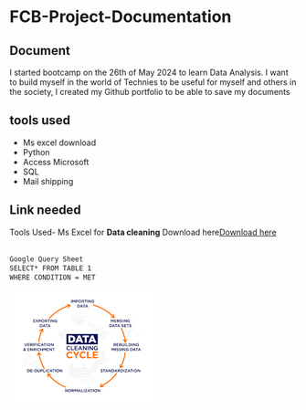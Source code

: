 # FCB-Project-Documentation
## Document 
I started bootcamp on the 26th of May 2024 to learn Data Analysis. I want to build myself in the world of Technies to be useful for myself and others in the society, I created my Github portfolio to be able to save my documents 
## tools used
- Ms excel download
- Python
- Access Microsoft
- SQL
- Mail shipping
## Link needed
Tools Used- Ms Excel for **Data cleaning** Download here[Download here](https://www.kaggle.com)

~~~

Google Query Sheet
SELECT* FROM TABLE 1
WHERE CONDITION = MET

~~~

![](download.png)


